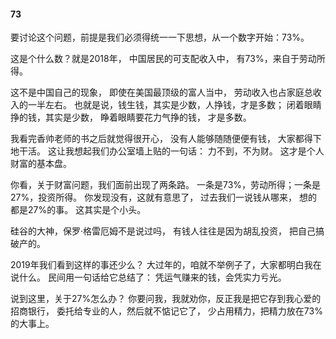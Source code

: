 #### 73
要讨论这个问题，前提是我们必须得统一一下思想，从一个数字开始：73%。

这是个什么数？就是2018年，
中国居民的可支配收入中，
有73%，来自于劳动所得。

这不是中国自己的现象，
即使在美国最顶级的富人当中，
劳动收入也占家庭总收入的一半左右。
也就是说，钱生钱，其实是少数，人挣钱，才是多数；
闭着眼睛挣的钱，其实是少数，
睁着眼睛要花力气挣的钱，
才是多数。

我看完香帅老师的书之后就觉得很开心，
没有人能够随随便便有钱，
大家都得下地干活。
这让我想起我们办公室墙上贴的一句话：
力不到，不为财。
这才是个人财富的基本盘。

你看，关于财富问题，我们面前出现了两条路。
一条是73%，劳动所得；一条是27%，投资所得。
你发现没有，这就有意思了，
过去我们一说钱从哪来，
想的都是27%的事。
这其实是个小头。

硅谷的大神，保罗·格雷厄姆不是说过吗，
有钱人往往是因为胡乱投资，
把自己搞破产的。

2019年我们看到这样的事还少么？
大过年的，咱就不举例子了，大家都明白我在说什么。
民间用一句话给它总结了：
凭运气赚来的钱，会凭实力亏光。

说到这里，关于27%怎么办？
你要问我，我就劝你，反正我是把它存到我心爱的招商银行，
委托给专业的人，然后就不惦记它了，
少占用精力，把精力放在73%的大事上。
